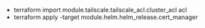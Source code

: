 - terraform import module.tailscale.tailscale_acl.cluster_acl acl
- terraform apply -target module.helm.helm_release.cert_manager
